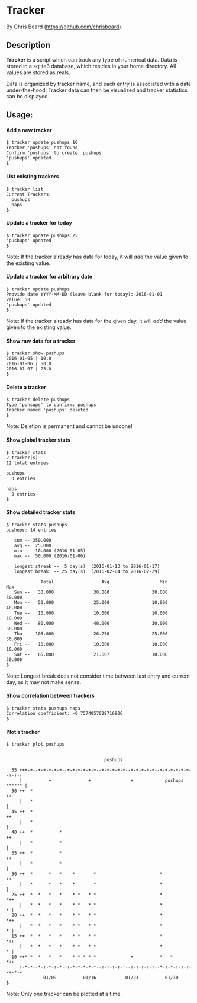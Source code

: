 # Tracker

By Chris Beard (https://github.com/chrisbeard).

## Description
**Tracker** is a script which can track any type of numerical data.
Data is stored in a sqlite3 database, which resides in your home directory. All values are stored as reals.

Data is organized by tracker name, and each entry is associated with a date under-the-hood. Tracker data can then be visualized and tracker statistics can be displayed.


## Usage:

#### Add a new tracker

```
$ tracker update pushups 10
Tracker 'pushups' not found
Confirm 'pushups' to create: pushups
'pushups' updated
$
```

#### List existing trackers

```
$ tracker list
Current Trackers:
  pushups
  naps
$
```

#### Update a tracker for today

```
$ tracker update pushups 25
'pushups' updated
$
```
Note: If the tracker already has data for today, it will *add* the value given to the existing value.

#### Update a tracker for arbitrary date

```
$ tracker update pushups
Provide date YYYY-MM-DD (leave blank for today): 2016-01-01
Value: 50
'pushups' updated
$
```
Note: If the tracker already has data for the given day, it will *add* the value given to the existing value.

#### Show raw data for a tracker
```
$ tracker show pushups
2016-01-05 | 10.0
2016-01-06 | 50.0
2016-01-07 | 25.0
$
```

#### Delete a tracker
```
$ tracker delete pushups
Type 'puhsups' to confirm: pushups
Tracker named 'pushups' deleted
$
```
Note: Deletion is permanent and cannot be undone!


#### Show global tracker stats
```
$ tracker stats
2 tracker(s)
12 total entries

pushups
  3 entries

naps
  9 entries
$
```

#### Show detailed tracker stats
```
$ tracker stats pushups
pushups: 14 entries

   sum -- 350.000
   avg --  25.000
   min --  10.000 (2016-01-05)
   max --  50.000 (2016-01-06)

   longest streak --  5 day(s)  (2016-01-13 to 2016-01-17)
   longest break  -- 25 day(s)  (2016-02-04 to 2016-02-29)

             Total                  Avg                   Min                   Max
   Sun --   30.000               30.000                30.000                30.000
   Mon --   50.000               25.000                10.000                40.000
   Tue --   10.000               10.000                10.000                10.000
   Wed --   80.000               40.000                30.000                50.000
   Thu --  105.000               26.250                25.000                30.000
   Fri --   10.000               10.000                10.000                10.000
   Sat --   65.000               21.667                10.000                30.000
$
```
Note: Longest break does not consider time between last entry and current day, as it may not make sense.


#### Show correlation between trackers
```
$ tracker stats pushups naps
Correlation coefficient: -0.7574057028716906
$
```


#### Plot a tracker
```
$ tracker plot pushups


                                     pushups

  55 +++-+--+-+-+-+-+--+-+-+-+-+-+--+-+-+-+-+--+-+-+-+-+--+-+-+-+-+-+--+-+++
     |          +              +               +            pushups ****** |
  50 ++  *                                                                ++
     |   *                                                                 |
  45 ++  *                                                                ++
     |   *                                                                 |
  40 ++  *          *                                                     ++
     |   *          *                                                      |
  35 ++  *          *                                                     ++
     |   *          *                                                      |
  30 ++  *      *   *    *       *                        *               ++
     |   *      *   *    *       *                        *                |
  25 ++  *  *   *   *    * *   * *                        *              *++
     |   *  *   *   *    * *   * *                        *              * |
  20 ++  *  *   *   *    * *   * *                        *              *++
     |   *  *   *   *    * *   * *                        *              * |
  15 ++  *  *   *   *    * *   * *                        *              *++
     |   *  *   *   *    * *   * *                        *              * |
  10 ++* *  *   *   *    * * * * *             +          *   *          *++
     +-*-*--*-+-*-+-*--+-*-*-*-*-*--+-+-+-+-+--+-+-+-+-+--*-+-*-+-+-+--+-*-+
              01/09          01/16           01/23          01/30
$
```
Note: Only one tracker can be plotted at a time.
